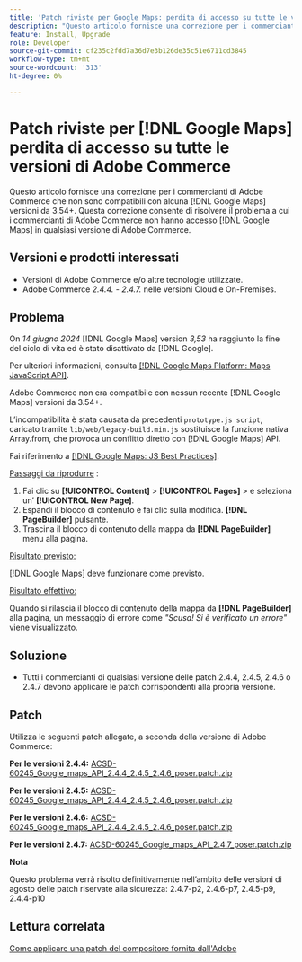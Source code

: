 ```yaml
---
title: 'Patch riviste per Google Maps: perdita di accesso su tutte le versioni di Adobe Commerce'
description: "Questo articolo fornisce una correzione per i commercianti di Adobe Commerce che non sono compatibili con [!DNL Google Maps] versioni da 3.54+."
feature: Install, Upgrade
role: Developer
source-git-commit: cf235c2fdd7a36d7e3b126de35c51e6711cd3845
workflow-type: tm+mt
source-wordcount: '313'
ht-degree: 0%

---
```


# Patch riviste per [!DNL Google Maps] perdita di accesso su tutte le versioni di Adobe Commerce

Questo articolo fornisce una correzione per i commercianti di Adobe Commerce che non sono compatibili con alcuna [!DNL Google Maps] versioni da 3.54+. Questa correzione consente di risolvere il problema a cui i commercianti di Adobe Commerce non hanno accesso [!DNL Google Maps] in qualsiasi versione di Adobe Commerce.

## Versioni e prodotti interessati

* Versioni di Adobe Commerce e/o altre tecnologie utilizzate.
* Adobe Commerce *2.4.4.* - *2.4.7.* nelle versioni Cloud e On-Premises.

## Problema

On *14 giugno 2024* [!DNL Google Maps] version *3,53* ha raggiunto la fine del ciclo di vita ed è stato disattivato da [!DNL Google].

Per ulteriori informazioni, consulta [[!DNL Google Maps Platform: Maps JavaScript API]](https://developers.google.com/maps/documentation/javascript/versions#documentation-for-the-api-versions).

Adobe Commerce non era compatibile con nessun recente [!DNL  Google Maps] versioni da 3.54+.

L’incompatibilità è stata causata da precedenti `prototype.js script`, caricato tramite `lib/web/legacy-build.min.js` sostituisce la funzione nativa Array.from, che provoca un conflitto diretto con [!DNL  Google Maps] API.

Fai riferimento a [[!DNL Google Maps: JS Best Practices]](https://developers.google.com/maps/documentation/javascript/best-practices).

<u>Passaggi da riprodurre</u> :

1. Fai clic su **[!UICONTROL Content]** > **[!UICONTROL Pages]** > e seleziona un’ **[!UICONTROL New Page]**.
1. Espandi il blocco di contenuto e fai clic sulla modifica. **[!DNL PageBuilder]** pulsante.
1. Trascina il blocco di contenuto della mappa da **[!DNL PageBuilder]** menu alla pagina.

<u>Risultato previsto:</u>

[!DNL Google Maps] deve funzionare come previsto.

<u> Risultato effettivo:</u>

Quando si rilascia il blocco di contenuto della mappa da **[!DNL PageBuilder]** alla pagina, un messaggio di errore come *&quot;Scusa! Si è verificato un errore&quot;* viene visualizzato.

## Soluzione

* Tutti i commercianti di qualsiasi versione delle patch 2.4.4, 2.4.5, 2.4.6 o 2.4.7 devono applicare le patch corrispondenti alla propria versione.

## Patch

Utilizza le seguenti patch allegate, a seconda della versione di Adobe Commerce:

**Per le versioni 2.4.4:**
[ACSD-60245_Google_maps_API_2.4.4_2.4.5_2.4.6_poser.patch.zip](assets/ACSD-60245_Google_maps_API_2.4.4_2.4.5_2.4.6_composer.patch.zip)

**Per le versioni 2.4.5:**
[ACSD-60245_Google_maps_API_2.4.4_2.4.5_2.4.6_poser.patch.zip](assets/ACSD-60245_Google_maps_API_2.4.4_2.4.5_2.4.6_composer.patch.zip)

**Per le versioni 2.4.6:**
[ACSD-60245_Google_maps_API_2.4.4_2.4.5_2.4.6_poser.patch.zip](assets/ACSD-60245_Google_maps_API_2.4.4_2.4.5_2.4.6_composer.patch.zip)

**Per le versioni 2.4.7:**
[ACSD-60245_Google_maps_API_2.4.7_poser.patch.zip](assets/ACSD-60245_Google_maps_API_2.4.7_composer.patch.zip)

**Nota**

Questo problema verrà risolto definitivamente nell’ambito delle versioni di agosto delle patch riservate alla sicurezza: 2.4.7-p2, 2.4.6-p7, 2.4.5-p9, 2.4.4-p10

## Lettura correlata

[Come applicare una patch del compositore fornita dall&#39;Adobe](https://experienceleague.adobe.com/en/docs/commerce-knowledge-base/kb/how-to/how-to-apply-a-composer-patch-provided-by-magento)